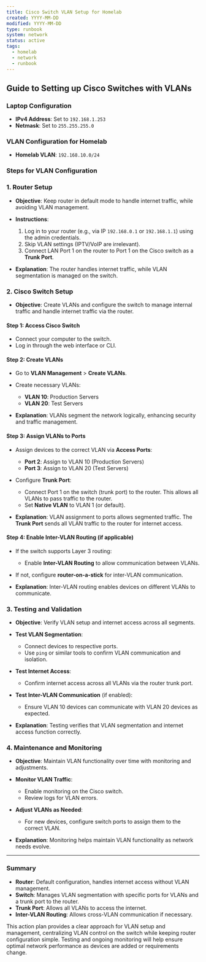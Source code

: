 ```yaml
---
title: Cisco Switch VLAN Setup for Homelab
created: YYYY-MM-DD
modified: YYYY-MM-DD
type: runbook
system: network
status: active
tags:
  - homelab
  - network
  - runbook
---
```


## Guide to Setting up Cisco Switches with VLANs

### **Laptop Configuration**
- **IPv4 Address**: Set to `192.168.1.253`
- **Netmask**: Set to `255.255.255.0`

### **VLAN Configuration for Homelab**
- **Homelab VLAN**: `192.168.10.0/24`

### **Steps for VLAN Configuration**

### 1. **Router Setup**
   - **Objective**: Keep router in default mode to handle internet traffic, while avoiding VLAN management.

   - **Instructions**:
     1. Log in to your router (e.g., via IP `192.168.0.1` or `192.168.1.1`) using the admin credentials.
     2. Skip VLAN settings (IPTV/VoIP are irrelevant).
     3. Connect LAN Port 1 on the router to Port 1 on the Cisco switch as a **Trunk Port**.

   - **Explanation**: The router handles internet traffic, while VLAN segmentation is managed on the switch.

### 2. **Cisco Switch Setup**

   - **Objective**: Create VLANs and configure the switch to manage internal traffic and handle internet traffic via the router.

   #### Step 1: Access Cisco Switch
   - Connect your computer to the switch.
   - Log in through the web interface or CLI.

   #### Step 2: Create VLANs
   - Go to **VLAN Management** > **Create VLANs**.
   - Create necessary VLANs:
     - **VLAN 10**: Production Servers
     - **VLAN 20**: Test Servers

   - **Explanation**: VLANs segment the network logically, enhancing security and traffic management.

   #### Step 3: Assign VLANs to Ports
   - Assign devices to the correct VLAN via **Access Ports**:
     - **Port 2**: Assign to VLAN 10 (Production Servers)
     - **Port 3**: Assign to VLAN 20 (Test Servers)
   - Configure **Trunk Port**:
     - Connect Port 1 on the switch (trunk port) to the router. This allows all VLANs to pass traffic to the router.
     - Set **Native VLAN** to VLAN 1 (or default).

   - **Explanation**: VLAN assignment to ports allows segmented traffic. The **Trunk Port** sends all VLAN traffic to the router for internet access.

   #### Step 4: Enable Inter-VLAN Routing (if applicable)
   - If the switch supports Layer 3 routing:
     - Enable **Inter-VLAN Routing** to allow communication between VLANs.
   - If not, configure **router-on-a-stick** for inter-VLAN communication.

   - **Explanation**: Inter-VLAN routing enables devices on different VLANs to communicate.

### 3. **Testing and Validation**

   - **Objective**: Verify VLAN setup and internet access across all segments.

   - **Test VLAN Segmentation**:
     - Connect devices to respective ports.
     - Use `ping` or similar tools to confirm VLAN communication and isolation.

   - **Test Internet Access**:
     - Confirm internet access across all VLANs via the router trunk port.

   - **Test Inter-VLAN Communication** (if enabled):
     - Ensure VLAN 10 devices can communicate with VLAN 20 devices as expected.

   - **Explanation**: Testing verifies that VLAN segmentation and internet access function correctly.

### 4. **Maintenance and Monitoring**

   - **Objective**: Maintain VLAN functionality over time with monitoring and adjustments.

   - **Monitor VLAN Traffic**:
     - Enable monitoring on the Cisco switch.
     - Review logs for VLAN errors.

   - **Adjust VLANs as Needed**:
     - For new devices, configure switch ports to assign them to the correct VLAN.

   - **Explanation**: Monitoring helps maintain VLAN functionality as network needs evolve.

---

### **Summary**
- **Router**: Default configuration, handles internet access without VLAN management.
- **Switch**: Manages VLAN segmentation with specific ports for VLANs and a trunk port to the router.
- **Trunk Port**: Allows all VLANs to access the internet.
- **Inter-VLAN Routing**: Allows cross-VLAN communication if necessary.

This action plan provides a clear approach for VLAN setup and management, centralizing VLAN control on the switch while keeping router configuration simple. Testing and ongoing monitoring will help ensure optimal network performance as devices are added or requirements change. 
